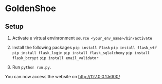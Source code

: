 # GoldenShoe

## Setup 
1. Activate a virtual envinronment `source <your_env_name>/bin/activate`

2. Install the following packages
`pip install Flask`
`pip install flask_wtf`
`pip install flask_login`
`pip install flask_sqlalchemy`
`pip install flask_bcrypt`
`pip install email_validator`

3. Run `python run.py`. 

You can now access the website on http://127.0.0.1:5000/
